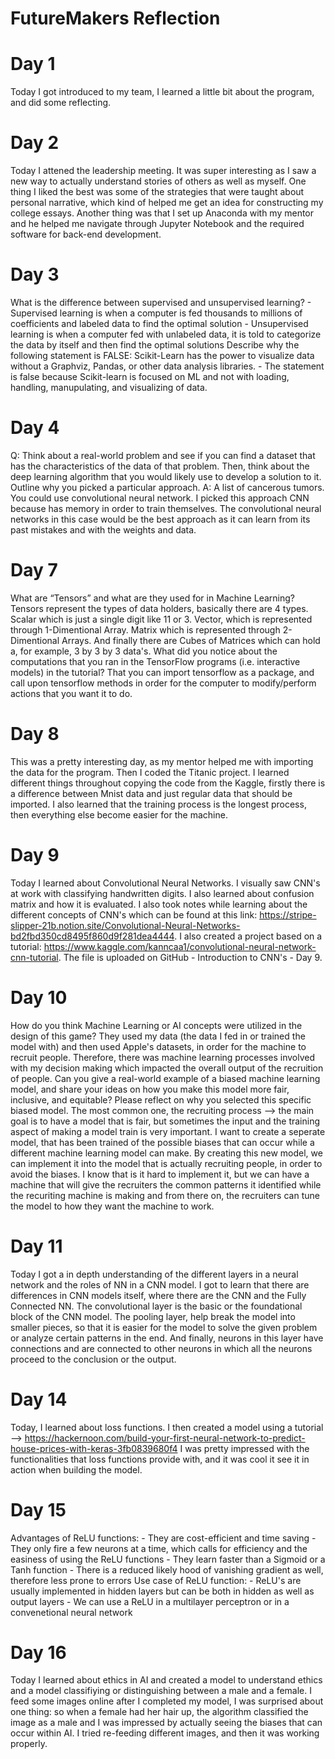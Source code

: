 # FutureMakers Reflection

# Day 1 
  Today I got introduced to my team, I learned a little bit about the program, and did some reflecting. 
 
# Day 2 
   Today I attened the leadership meeting. It was super interesting as I saw a new way to actually understand stories of others as well as myself. 
   One thing I liked the best was some of the strategies that were taught about personal narrative, which kind of helped me get an idea for constructing my college essays. 
   Another thing was that I set up Anaconda with my mentor and he helped me navigate through Jupyter Notebook and the required software for back-end development. 

# Day 3 
  What is the difference between supervised and unsupervised learning? 
    - Supervised learning is when a computer is fed thousands to millions of coefficients and labeled data to find the optimal solution
    - Unsupervised learning is when a computer fed with unlabeled data, it is told to categorize the data by itself and then find the optimal solutions 
  Describe why the following statement is FALSE: Scikit-Learn has the power to visualize data without a Graphviz, Pandas, or other data analysis libraries.
    - The statement is false because Scikit-learn is focused on ML and not with loading, handling, manupulating, and visualizing of data. 
    
# Day 4 
  Q: Think about a real-world problem and see if you can find a dataset that has the characteristics of the data of that problem. Then, think about the deep learning algorithm that you would likely use to develop a solution to it. Outline why you picked a particular approach. 
  A: A list of cancerous tumors. You could use convolutional neural network. I picked this approach CNN because has memory in order to train themselves. The convolutional neural networks in this case would be the best approach as it can learn from its past mistakes and with the weights and data. 
  
# Day 7
  What are “Tensors” and what are they used for in Machine Learning?
  Tensors represent the types of data holders, basically there are 4 types. Scalar which is just a single digit like 11 or 3. Vector, which is represented through 1-Dimentional Array. Matrix which is represented through 2-Dimentional Arrays. And finally there are Cubes of Matrices which can hold a, for example, 3 by 3 by 3 data's. 
  What did you notice about the computations that you ran in the TensorFlow programs (i.e. interactive models) in the tutorial?
  That you can import tensorflow as a package, and call upon tensorflow methods in order for the computer to modify/perform actions that you want it to do. 
  
# Day 8 
  This was a pretty interesting day, as my mentor helped me with importing the data for the program. Then I coded the Titanic project. I learned different things throughout
  copying the code from the Kaggle, firstly there is a difference between Mnist data and just regular data that should be imported. I also learned that the training process is
  the longest process, then everything else become easier for the machine. 

# Day 9 
  Today I learned about Convolutional Neural Networks. I visually saw CNN's at work with classifying handwritten digits. I also learned about confusion matrix and how it is evaluated. I also took notes while learning about the different concepts of CNN's which can be found at this link: https://stripe-slipper-21b.notion.site/Convolutional-Neural-Networks-bd2fbd350cd8495f860d9f281dea4444. I also created a project based on a tutorial: https://www.kaggle.com/kanncaa1/convolutional-neural-network-cnn-tutorial. The file is uploaded on GitHub - Introduction to CNN's - Day 9. 

# Day 10 
   How do you think Machine Learning or AI concepts were utilized in the design of this game? They used my data (the data I fed in or trained the model with) and then used Apple's datasets, in order for the machine to recruit people. Therefore, there was machine learning processes involved with my decision making which impacted the overall output of the recruition of people. Can you give a real-world example of a biased machine learning model, and share your ideas on how you make this model more fair, inclusive, and
equitable? Please reflect on why you selected this specific biased model. The most common one, the recruiting process --> the main goal is to have a model that is fair, but sometimes the input and the training aspect of making a model train is very important. I want to create a seperate model, that has been trained of the possible biases that can occur while a different machine learning model can make. By creating this new model, we can implement it into the model that is actually recruiting people, in order to avoid the biases. I know that is it hard to implement it, but we can have a machine that will give the recruiters the common patterns it identified while the recuriting machine is making and from there on, the recruiters can tune the model to how they want the machine to work. 
   
# Day 11
  Today I got a in depth understanding of the different layers in a neural network and the roles of NN in a CNN model. I got to learn that there are differences in CNN models itself, where there are the CNN and the Fully Connected NN. The convolutional layer is the basic or the foundational block of the CNN model. The pooling layer, help break the model into smaller pieces, so that it is easier for the model to solve the given problem or analyze certain patterns in the end. And finally, neurons in this layer have connections and are connected to other neurons in which all the neurons proceed to the conclusion or the output. 

# Day 14 
  Today, I learned about loss functions. I then created a model using a tutorial --> https://hackernoon.com/build-your-first-neural-network-to-predict-house-prices-with-keras-3fb0839680f4 
  I was pretty impressed with the functionalities that loss functions provide with, and it was cool it see it in action when building the model.
    
# Day 15 
  Advantages of ReLU functions: 
    - They are cost-efficient and time saving
    - They only fire a few neurons at a time, which calls for efficiency and the easiness of using the ReLU functions 
    - They learn faster than a Sigmoid or a Tanh function
    - There is a reduced likely hood of vanishing gradient as well, therefore less prone to errors 
 Use case of ReLU function: 
    - ReLU's are usually implemented in hidden layers but can be both in hidden as well as output layers 
    - We can use a ReLU in a multilayer perceptron or in a convenetional neural network
   
# Day 16 
  Today I learned about ethics in AI and created a model to understand ethics and a model classifiying or distinguishing between a male and a female. I feed some images online after I completed my model, I was surprised about one thing: so when a female had her hair up, the algorithm classified the image as a male and I was impressed by actually seeing the biases that can occur within AI. I tried re-feeding different images, and then it was working properly. 

